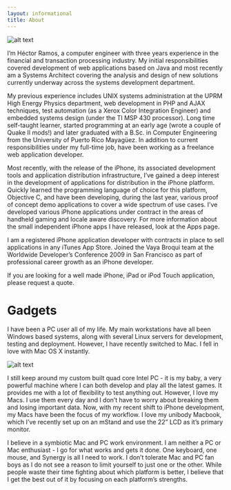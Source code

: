 ```yaml
---
layout: informational
title: About
---
```


![alt text](http://www.hectorramos.com/storage/5492_563216064549_121800083_33763858_1821907_n.jpg?__SQUARESPACE_CACHEVERSION=1265209008591 "Héctor")

I’m Héctor Ramos, a computer engineer with three years experience in the financial and transaction processing industry. My initial responsibilities covered development of web applications based on Java and most recently am a Systems Architect covering the analysis and design of new solutions currently underway across the systems development department.

My previous experience includes UNIX systems administration at the UPRM High Energy Physics department, web development in PHP and AJAX techniques, test automation (as a Xerox Color Integration Engineer) and embedded systems design (under the TI MSP 430 processor). Long time self-taught learner, started programming at an early age (wrote a couple of Quake II mods!) and later graduated with a B.Sc. in Computer Engineering from the University of Puerto Rico Mayagüez. In addition to current responsibilities under my full-time job, have been working as a freelance web application developer.

Most recently, with the release of the iPhone, its associated development tools and application distribution infrastructure, I’ve gained a deep interest in the development of applications for distribution in the iPhone platform. Quickly learned the programming language of choice for this platform, Objective C, and have been developing, during the last year, various proof of concept demo applications to cover a wide spectrum of use cases. I’ve developed various iPhone applications under contract in the areas of handheld gaming and locale aware discovery. For more information about the small independent iPhone apps I have released, look at the Apps page.

I am a registered iPhone application developer with contracts in place to sell applications in any iTunes App Store. Joined the Vaya Broqui team at the Worldwide Developer’s Conference 2009 in San Francisco as part of professional career growth as an iPhone developer.

If you are looking for a well made iPhone, iPad or iPod Touch application, please request a quote.


# Gadgets #

I have been a PC user all of my life. My main workstations have all been Windows based systems, along with several Linux servers for development, testing and deployment. However, I have recently switched to Mac. I fell in love with Mac OS X instantly.

![alt text](http://farm4.static.flickr.com/3652/3357977459_6a4286727a.jpg "Desktop")


I still keep around my custom built quad core Intel PC - it is my baby, a very powerful machine where I can both develop and play all the latest games. It provides me with a lot of flexibility to test anything out. However, I love my Macs. I use them every day and I don’t have to worry about breaking them and losing important data. Now, with my recent shift to iPhone development, my Macs have been the focus of my workflow. I love my unibody Macbook, which I’ve recently set up on an mStand and use the 22” LCD as it’s primary monitor.

I believe in a symbiotic Mac and PC work environment. I am neither a PC or Mac enthusiast - I go for what works and gets it done. One keyboard, one mouse, and Synergy is all I need to work. I don’t tolerate Mac and PC fan boys as I do not see a reason to limit yourself to just one or the other. While people waste their time fighting about which platform is better, I believe that I get the best out of it by focusing on each platform’s strengths.